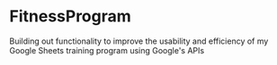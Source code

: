 # FitnessProgram
Building out functionality to improve the usability and efficiency of my Google Sheets training program using Google's APIs
